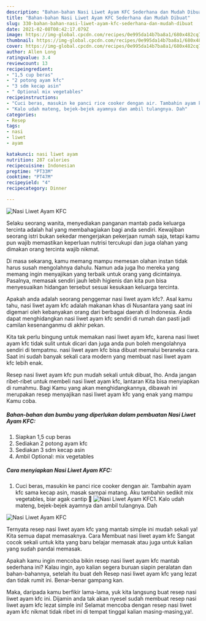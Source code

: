 ```yaml
---
description: "Bahan-bahan Nasi Liwet Ayam KFC Sederhana dan Mudah Dibuat"
title: "Bahan-bahan Nasi Liwet Ayam KFC Sederhana dan Mudah Dibuat"
slug: 330-bahan-bahan-nasi-liwet-ayam-kfc-sederhana-dan-mudah-dibuat
date: 2021-02-08T08:42:17.079Z
image: https://img-global.cpcdn.com/recipes/0e995da14b7ba8a1/680x482cq70/nasi-liwet-ayam-kfc-foto-resep-utama.jpg
thumbnail: https://img-global.cpcdn.com/recipes/0e995da14b7ba8a1/680x482cq70/nasi-liwet-ayam-kfc-foto-resep-utama.jpg
cover: https://img-global.cpcdn.com/recipes/0e995da14b7ba8a1/680x482cq70/nasi-liwet-ayam-kfc-foto-resep-utama.jpg
author: Allen Long
ratingvalue: 3.4
reviewcount: 13
recipeingredient:
- "1,5 cup beras"
- "2 potong ayam kfc"
- "3 sdm kecap asin"
- " Optional mix vegetables"
recipeinstructions:
- "Cuci beras, masukin ke panci rice cooker dengan air. Tambahin ayam kfc sama kecap asin, masak sampai matang. Aku tambahin sedikit mix vegetables, biar agak cantip 🌈"
- "Kalo udah mateng, bejek-bejek ayamnya dan ambil tulangnya. Dah"
categories:
- Resep
tags:
- nasi
- liwet
- ayam

katakunci: nasi liwet ayam 
nutrition: 287 calories
recipecuisine: Indonesian
preptime: "PT33M"
cooktime: "PT47M"
recipeyield: "4"
recipecategory: Dinner

---
```



![Nasi Liwet Ayam KFC](https://img-global.cpcdn.com/recipes/0e995da14b7ba8a1/680x482cq70/nasi-liwet-ayam-kfc-foto-resep-utama.jpg)

Selaku seorang wanita, menyediakan panganan mantab pada keluarga tercinta adalah hal yang membahagiakan bagi anda sendiri. Kewajiban seorang istri bukan sekedar mengerjakan pekerjaan rumah saja, tetapi kamu pun wajib memastikan keperluan nutrisi tercukupi dan juga olahan yang dimakan orang tercinta wajib nikmat.

Di masa  sekarang, kamu memang mampu memesan olahan instan tidak harus susah mengolahnya dahulu. Namun ada juga lho mereka yang memang ingin menyajikan yang terbaik untuk orang yang dicintainya. Pasalnya, memasak sendiri jauh lebih higienis dan kita pun bisa menyesuaikan hidangan tersebut sesuai kesukaan keluarga tercinta. 



Apakah anda adalah seorang penggemar nasi liwet ayam kfc?. Asal kamu tahu, nasi liwet ayam kfc adalah makanan khas di Nusantara yang saat ini digemari oleh kebanyakan orang dari berbagai daerah di Indonesia. Anda dapat menghidangkan nasi liwet ayam kfc sendiri di rumah dan pasti jadi camilan kesenanganmu di akhir pekan.

Kita tak perlu bingung untuk memakan nasi liwet ayam kfc, karena nasi liwet ayam kfc tidak sulit untuk dicari dan juga anda pun boleh mengolahnya sendiri di tempatmu. nasi liwet ayam kfc bisa dibuat memalui beraneka cara. Saat ini sudah banyak sekali cara modern yang membuat nasi liwet ayam kfc lebih enak.

Resep nasi liwet ayam kfc pun mudah sekali untuk dibuat, lho. Anda jangan ribet-ribet untuk membeli nasi liwet ayam kfc, lantaran Kita bisa menyiapkan di rumahmu. Bagi Kamu yang akan menghidangkannya, dibawah ini merupakan resep menyajikan nasi liwet ayam kfc yang enak yang mampu Kamu coba.

<!--inarticleads1-->

##### Bahan-bahan dan bumbu yang diperlukan dalam pembuatan Nasi Liwet Ayam KFC:

1. Siapkan 1,5 cup beras
1. Sediakan 2 potong ayam kfc
1. Sediakan 3 sdm kecap asin
1. Ambil  Optional: mix vegetables




<!--inarticleads2-->

##### Cara menyiapkan Nasi Liwet Ayam KFC:

1. Cuci beras, masukin ke panci rice cooker dengan air. Tambahin ayam kfc sama kecap asin, masak sampai matang. Aku tambahin sedikit mix vegetables, biar agak cantip 🌈
<img src="https://img-global.cpcdn.com/steps/62b62151a95647c7/160x128cq70/nasi-liwet-ayam-kfc-langkah-memasak-1-foto.jpg" alt="Nasi Liwet Ayam KFC">1. Kalo udah mateng, bejek-bejek ayamnya dan ambil tulangnya. Dah
<img src="https://img-global.cpcdn.com/steps/3cb808374070b928/160x128cq70/nasi-liwet-ayam-kfc-langkah-memasak-2-foto.jpg" alt="Nasi Liwet Ayam KFC">



Ternyata resep nasi liwet ayam kfc yang mantab simple ini mudah sekali ya! Kita semua dapat memasaknya. Cara Membuat nasi liwet ayam kfc Sangat cocok sekali untuk kita yang baru belajar memasak atau juga untuk kalian yang sudah pandai memasak.

Apakah kamu ingin mencoba bikin resep nasi liwet ayam kfc mantab sederhana ini? Kalau ingin, ayo kalian segera buruan siapin peralatan dan bahan-bahannya, setelah itu buat deh Resep nasi liwet ayam kfc yang lezat dan tidak rumit ini. Benar-benar gampang kan. 

Maka, daripada kamu berfikir lama-lama, yuk kita langsung buat resep nasi liwet ayam kfc ini. Dijamin anda tak akan nyesel sudah membuat resep nasi liwet ayam kfc lezat simple ini! Selamat mencoba dengan resep nasi liwet ayam kfc nikmat tidak ribet ini di tempat tinggal kalian masing-masing,ya!.

